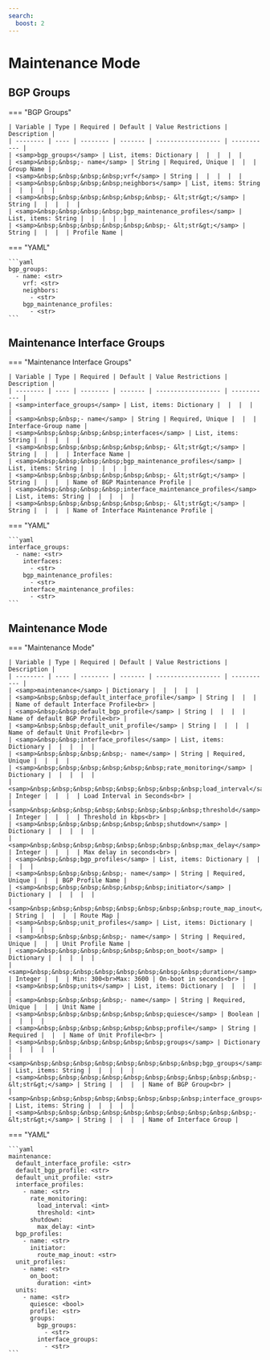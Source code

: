 ```yaml
---
search:
  boost: 2
---
```


# Maintenance Mode
## BGP Groups

=== "BGP Groups"


    | Variable | Type | Required | Default | Value Restrictions | Description |
    | -------- | ---- | -------- | ------- | ------------------ | ----------- |
    | <samp>bgp_groups</samp> | List, items: Dictionary |  |  |  |  |
    | <samp>&nbsp;&nbsp;- name</samp> | String | Required, Unique |  |  | Group Name |
    | <samp>&nbsp;&nbsp;&nbsp;&nbsp;vrf</samp> | String |  |  |  |  |
    | <samp>&nbsp;&nbsp;&nbsp;&nbsp;neighbors</samp> | List, items: String |  |  |  |  |
    | <samp>&nbsp;&nbsp;&nbsp;&nbsp;&nbsp;&nbsp;- &lt;str&gt;</samp> | String |  |  |  |  |
    | <samp>&nbsp;&nbsp;&nbsp;&nbsp;bgp_maintenance_profiles</samp> | List, items: String |  |  |  |  |
    | <samp>&nbsp;&nbsp;&nbsp;&nbsp;&nbsp;&nbsp;- &lt;str&gt;</samp> | String |  |  |  | Profile Name |

=== "YAML"

    ```yaml
    bgp_groups:
      - name: <str>
        vrf: <str>
        neighbors:
          - <str>
        bgp_maintenance_profiles:
          - <str>
    ```
## Maintenance Interface Groups

=== "Maintenance Interface Groups"


    | Variable | Type | Required | Default | Value Restrictions | Description |
    | -------- | ---- | -------- | ------- | ------------------ | ----------- |
    | <samp>interface_groups</samp> | List, items: Dictionary |  |  |  |  |
    | <samp>&nbsp;&nbsp;- name</samp> | String | Required, Unique |  |  | Interface-Group name |
    | <samp>&nbsp;&nbsp;&nbsp;&nbsp;interfaces</samp> | List, items: String |  |  |  |  |
    | <samp>&nbsp;&nbsp;&nbsp;&nbsp;&nbsp;&nbsp;- &lt;str&gt;</samp> | String |  |  |  | Interface Name |
    | <samp>&nbsp;&nbsp;&nbsp;&nbsp;bgp_maintenance_profiles</samp> | List, items: String |  |  |  |  |
    | <samp>&nbsp;&nbsp;&nbsp;&nbsp;&nbsp;&nbsp;- &lt;str&gt;</samp> | String |  |  |  | Name of BGP Maintenance Profile |
    | <samp>&nbsp;&nbsp;&nbsp;&nbsp;interface_maintenance_profiles</samp> | List, items: String |  |  |  |  |
    | <samp>&nbsp;&nbsp;&nbsp;&nbsp;&nbsp;&nbsp;- &lt;str&gt;</samp> | String |  |  |  | Name of Interface Maintenance Profile |

=== "YAML"

    ```yaml
    interface_groups:
      - name: <str>
        interfaces:
          - <str>
        bgp_maintenance_profiles:
          - <str>
        interface_maintenance_profiles:
          - <str>
    ```
## Maintenance Mode

=== "Maintenance Mode"


    | Variable | Type | Required | Default | Value Restrictions | Description |
    | -------- | ---- | -------- | ------- | ------------------ | ----------- |
    | <samp>maintenance</samp> | Dictionary |  |  |  |  |
    | <samp>&nbsp;&nbsp;default_interface_profile</samp> | String |  |  |  | Name of default Interface Profile<br> |
    | <samp>&nbsp;&nbsp;default_bgp_profile</samp> | String |  |  |  | Name of default BGP Profile<br> |
    | <samp>&nbsp;&nbsp;default_unit_profile</samp> | String |  |  |  | Name of default Unit Profile<br> |
    | <samp>&nbsp;&nbsp;interface_profiles</samp> | List, items: Dictionary |  |  |  |  |
    | <samp>&nbsp;&nbsp;&nbsp;&nbsp;- name</samp> | String | Required, Unique |  |  |  |
    | <samp>&nbsp;&nbsp;&nbsp;&nbsp;&nbsp;&nbsp;rate_monitoring</samp> | Dictionary |  |  |  |  |
    | <samp>&nbsp;&nbsp;&nbsp;&nbsp;&nbsp;&nbsp;&nbsp;&nbsp;load_interval</samp> | Integer |  |  |  | Load Interval in Seconds<br> |
    | <samp>&nbsp;&nbsp;&nbsp;&nbsp;&nbsp;&nbsp;&nbsp;&nbsp;threshold</samp> | Integer |  |  |  | Threshold in kbps<br> |
    | <samp>&nbsp;&nbsp;&nbsp;&nbsp;&nbsp;&nbsp;shutdown</samp> | Dictionary |  |  |  |  |
    | <samp>&nbsp;&nbsp;&nbsp;&nbsp;&nbsp;&nbsp;&nbsp;&nbsp;max_delay</samp> | Integer |  |  |  | Max delay in seconds<br> |
    | <samp>&nbsp;&nbsp;bgp_profiles</samp> | List, items: Dictionary |  |  |  |  |
    | <samp>&nbsp;&nbsp;&nbsp;&nbsp;- name</samp> | String | Required, Unique |  |  | BGP Profile Name |
    | <samp>&nbsp;&nbsp;&nbsp;&nbsp;&nbsp;&nbsp;initiator</samp> | Dictionary |  |  |  |  |
    | <samp>&nbsp;&nbsp;&nbsp;&nbsp;&nbsp;&nbsp;&nbsp;&nbsp;route_map_inout</samp> | String |  |  |  | Route Map |
    | <samp>&nbsp;&nbsp;unit_profiles</samp> | List, items: Dictionary |  |  |  |  |
    | <samp>&nbsp;&nbsp;&nbsp;&nbsp;- name</samp> | String | Required, Unique |  |  | Unit Profile Name |
    | <samp>&nbsp;&nbsp;&nbsp;&nbsp;&nbsp;&nbsp;on_boot</samp> | Dictionary |  |  |  |  |
    | <samp>&nbsp;&nbsp;&nbsp;&nbsp;&nbsp;&nbsp;&nbsp;&nbsp;duration</samp> | Integer |  |  | Min: 300<br>Max: 3600 | On-boot in seconds<br> |
    | <samp>&nbsp;&nbsp;units</samp> | List, items: Dictionary |  |  |  |  |
    | <samp>&nbsp;&nbsp;&nbsp;&nbsp;- name</samp> | String | Required, Unique |  |  | Unit Name |
    | <samp>&nbsp;&nbsp;&nbsp;&nbsp;&nbsp;&nbsp;quiesce</samp> | Boolean |  |  |  |  |
    | <samp>&nbsp;&nbsp;&nbsp;&nbsp;&nbsp;&nbsp;profile</samp> | String | Required |  |  | Name of Unit Profile<br> |
    | <samp>&nbsp;&nbsp;&nbsp;&nbsp;&nbsp;&nbsp;groups</samp> | Dictionary |  |  |  |  |
    | <samp>&nbsp;&nbsp;&nbsp;&nbsp;&nbsp;&nbsp;&nbsp;&nbsp;bgp_groups</samp> | List, items: String |  |  |  |  |
    | <samp>&nbsp;&nbsp;&nbsp;&nbsp;&nbsp;&nbsp;&nbsp;&nbsp;&nbsp;&nbsp;- &lt;str&gt;</samp> | String |  |  |  | Name of BGP Group<br> |
    | <samp>&nbsp;&nbsp;&nbsp;&nbsp;&nbsp;&nbsp;&nbsp;&nbsp;interface_groups</samp> | List, items: String |  |  |  |  |
    | <samp>&nbsp;&nbsp;&nbsp;&nbsp;&nbsp;&nbsp;&nbsp;&nbsp;&nbsp;&nbsp;- &lt;str&gt;</samp> | String |  |  |  | Name of Interface Group |

=== "YAML"

    ```yaml
    maintenance:
      default_interface_profile: <str>
      default_bgp_profile: <str>
      default_unit_profile: <str>
      interface_profiles:
        - name: <str>
          rate_monitoring:
            load_interval: <int>
            threshold: <int>
          shutdown:
            max_delay: <int>
      bgp_profiles:
        - name: <str>
          initiator:
            route_map_inout: <str>
      unit_profiles:
        - name: <str>
          on_boot:
            duration: <int>
      units:
        - name: <str>
          quiesce: <bool>
          profile: <str>
          groups:
            bgp_groups:
              - <str>
            interface_groups:
              - <str>
    ```
